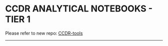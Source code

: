 # CCDR ANALYTICAL NOTEBOOKS - TIER 1

Please refer to new repo: [CCDR-tools](https://github.com/GFDRR/CCDR-tools)

----------------------